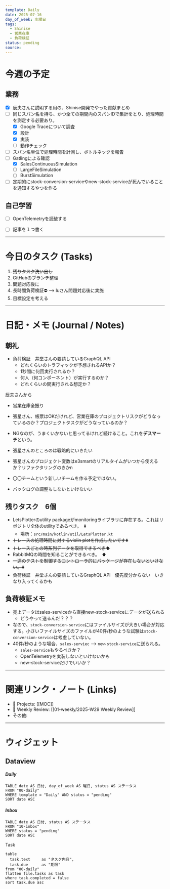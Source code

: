 ```yaml
---
template: Daily
date: 2025-07-16
day_of_week: 水曜日
tags:
  - Shinise
  - 営業在庫
  - 負荷検証
status: pending
source:
---
```

# 今週の予定

## 業務
- [x] 辰夫さんに説明する用の、Shinise開発でやった貢献まとめ
- [ ] 同じスパン名を持ち、かつ全ての期間内のスパンIDで集計をとり、処理時間を測定する必要あり。
	- [x] Google Traceについて調査
	- [x] 設計
	- [x] 実装
	- [ ] 動作チェック
- [ ] スパン名単位で処理時間を計測し、ボトルネックを報告
- [ ] Gatlingによる確認
	- [x] SalesContinuousSimulation
	- [ ] LargeFileSimulation
	- [ ] BurstSimulation
- [ ] 定期的にstock-conversion-serviceやnew-stock-serviceが死んでいることを通知するやつを作る

## 自己学習
- [ ] OpenTelemetryを読破する
- [ ] 記事を１つ書く


---
# 今日のタスク (Tasks)
1. ~~残りタスク洗い出し~~
2. ~~GitHubのブランチ整理~~
3. 問題対応後に
4. 長時間負荷検証⛔️ --> luさん問題対応後に実施
5. 目標設定を考える
---

# 日記・メモ (Journal / Notes)

## 朝礼
- 負荷検証　井堂さんの要請しているGraphQL API
	- どれくらいのトラフィックが予想されるAPIか？
	- 1秒間に何回実行されるか？
	- 何人（何コンポーネント）が実行するのか？
	- どれくらいの間実行される想定か？

辰夫さんから
- 営業在庫全振り
- 張星さん、帳票はOKだけれど、営業在庫のプロジェクトリスクがどうなっているのか？プロジェクトタスクがどうなっているのか？
- NGなのが、うまくいかないと思ってるけれど続けること。これを**デスマーチ**という。
- 張星さんのところのは戦略的にいきたい
- 張星さんのプロジェクト変数はe3smartのリアルタイムがいつから使えるか？リファクタリングのきかn

- 〇〇チームという新しいチームを作る予定ではない。
- バックログの調整もしないといけないい

## 残りタスク　6個
- LetsPlotterのutility packageがmonitoringライブラリに存在する。これはリポジトリ全体のutilityであるべき。　⬇️
	- 場所：`src/main/kotlin/util/LetsPlotter.kt`
- ~~トレースの処理時間に対するviolin plotを作成したいです⬇️~~
- ~~トレースごとの時系列データを取得できるべき⬆️~~
- RabbitMQの時間を知ることができるべき。　⬆️
- ~~一連のテストを制御するコントローラ的にパッケージが存在しないといけない。⬇️~~
- 負荷検証　井堂さんの要請しているGraphQL API　優先度分からない　いきなり入ってくるかも

## 負荷検証メモ

- 売上データはsales-serviceから直接new-stock-serviceにデータが送られる
	- どうやって送るんだ？？？
- なので、`stock-conversion-service`にはファイルサイズが大きい場合が対応する。小さいファイルサイズのファイルが40件/秒のような試験は`stock-conversion-service`は考慮していない。
- 40件/秒のような場合、`sales-serviec` --> `new-stock-service`に送られる。
	- `sales-service`もやるべきか？
	- OpenTelemetryを実装しないといけないかも
	- new-stock-serviceだけでいいか？

---

# 関連リンク・ノート (Links)
- 📂 Projects: [[MOC]]
- 📂 Weekly Review: [[01-weekly/2025-W29 Weekly Review]]
- その他: 

---

# ウィジェット
## **Dataview**

#### *Daily*
```dataview
TABLE date AS 日付, day_of_week AS 曜日, status AS ステータス
FROM "00-daily"
WHERE template = "Daily" AND status = "pending"
SORT date ASC
```

#### *Inbox*
```dataview
TABLE date AS 日付, status AS ステータス
FROM "10-inbox"
WHERE status = "pending"
SORT date ASC
```

Task
```dataview
table
  task.text     as "タスク内容",
  task.due      as "期限"
from "00-daily"
flatten file.tasks as task
where task.completed = false
sort task.due asc
```

